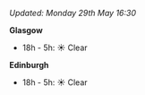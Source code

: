 *Updated: Monday 29th May 16:30*

**Glasgow**

* 18h - 5h: :sunny: Clear

**Edinburgh**

* 18h - 5h: :sunny: Clear
